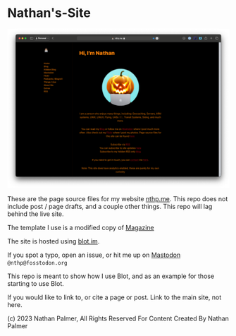 # Nathan's-Site

![](/assets/fig3.png)

These are the page source files for my website [nthp.me](https://nthp.me). This repo does not include post / page drafts, and a couple other things. This repo will lag behind the live site.

The template I use is a modified copy of [Magazine](https://github.com/davidmerfield/Blot/tree/master/app/templates/latest/magazine)

The site is hosted using [blot.im](https://blot.im).

If you spot a typo, open an issue, or hit me up on [Mastodon](https://fosstodon.org/@nthp) ``` @nthp@fosstodon.org ```

This repo is meant to show how I use Blot, and as an example for those starting to use Blot.

If you would like to link to, or cite a page or post. Link to the main site, not here.

(c) 2023 Nathan Palmer, All Rights Reserved For Content Created By Nathan Palmer
